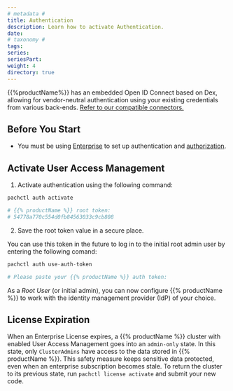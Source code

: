 ```yaml
---
# metadata # 
title: Authentication
description: Learn how to activate Authentication.
date: 
# taxonomy #
tags: 
series:
seriesPart:
weight: 4
directory: true
---
```


{{%productName%}} has an embedded Open ID Connect based on Dex, allowing for vendor-neutral authentication using your existing credentials from various back-ends. [Refer to our compatible connectors.](/{{%release%}}/set-up/connectors/)
## Before You Start 

- You must be using [Enterprise](/{{%release%}}/set-up/enterprise) to set up authentication and [authorization]({{%release%}}/set-up/authorization). 

## Activate User Access Management

1. Activate authentication using the following command:

```s
pachctl auth activate 

# {{% productName %}} root token:
# 54778a770c554d0fb84563033c9cb808
```
2. Save the root token value in a secure place.

You can use this token in the future to log in to the initial root admin user by entering the following comand: 

```s
pachctl auth use-auth-token

# Please paste your {{% productName %}} auth token:
```

As a *Root User* (or initial admin), 
you can now configure {{% productName %}} to work with
the identity management provider (IdP) of your choice.

## License Expiration 
When an Enterprise License expires, a
{{% productName %}} cluster with enabled User Access Management goes into an
`admin-only` state. In this state, only `ClusterAdmins` have
access to the data stored in {{% productName %}}. This safety measure keeps sensitive data protected, even when an enterprise subscription becomes stale. To return the cluster to its previous state, run `pachctl license activate` and submit your new code.

